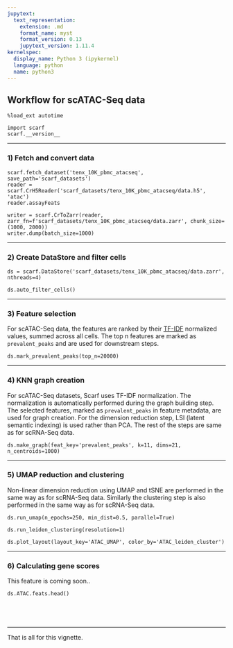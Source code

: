 ```yaml
---
jupytext:
  text_representation:
    extension: .md
    format_name: myst
    format_version: 0.13
    jupytext_version: 1.11.4
kernelspec:
  display_name: Python 3 (ipykernel)
  language: python
  name: python3
---
```


## Workflow for scATAC-Seq data

```{code-cell} ipython3
%load_ext autotime

import scarf
scarf.__version__
```

---
### 1) Fetch and convert data

```{code-cell} ipython3
scarf.fetch_dataset('tenx_10K_pbmc_atacseq', save_path='scarf_datasets')
reader = scarf.CrH5Reader('scarf_datasets/tenx_10K_pbmc_atacseq/data.h5', 'atac')
reader.assayFeats
```

```{code-cell} ipython3
writer = scarf.CrToZarr(reader, zarr_fn=f'scarf_datasets/tenx_10K_pbmc_atacseq/data.zarr', chunk_size=(1000, 2000))
writer.dump(batch_size=1000)
```

---
### 2) Create DataStore and filter cells

```{code-cell} ipython3
ds = scarf.DataStore('scarf_datasets/tenx_10K_pbmc_atacseq/data.zarr', nthreads=4)
```

```{code-cell} ipython3
ds.auto_filter_cells()
```

---
### 3) Feature selection

For scATAC-Seq data, the features are ranked by their [TF-IDF](https://en.wikipedia.org/wiki/Tf-idf) normalized values, summed across all cells. The top n features are marked as `prevalent_peaks` and are used for downstream steps.

```{code-cell} ipython3
ds.mark_prevalent_peaks(top_n=20000)
```

---
### 4) KNN graph creation

For scATAC-Seq datasets, Scarf uses TF-IDF normalization. The normalization is automatically performed during the graph building step. The selected features, marked as `prevalent_peaks` in feature metadata, are used for graph creation. For the dimension reduction step, LSI (latent semantic indexing) is used rather than PCA. The rest of the steps are same as for scRNA-Seq data.

```{code-cell} ipython3
ds.make_graph(feat_key='prevalent_peaks', k=11, dims=21, n_centroids=1000)
```

---
### 5) UMAP reduction and clustering


Non-linear dimension reduction using UMAP and tSNE are performed in the same way as for scRNA-Seq data. Similarly the clustering step is also performed in the same way as for scRNA-Seq data.

```{code-cell} ipython3
ds.run_umap(n_epochs=250, min_dist=0.5, parallel=True)
```

```{code-cell} ipython3
ds.run_leiden_clustering(resolution=1)
```

```{code-cell} ipython3
ds.plot_layout(layout_key='ATAC_UMAP', color_by='ATAC_leiden_cluster')
```

---
### 6) Calculating gene scores

This feature is coming soon..

```{code-cell} ipython3
ds.ATAC.feats.head()
```

```{code-cell} ipython3

```

```{code-cell} ipython3

```

```{code-cell} ipython3

```

```{code-cell} ipython3

```

---
That is all for this vignette.
